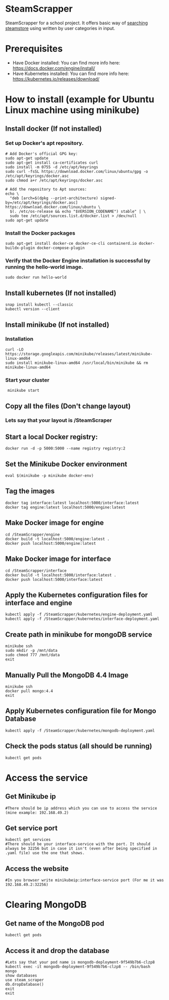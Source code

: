 # SteamScrapper
SteamScrapper for a school project. It offers basic way of <a href="https://store.steampowered.com/">searching steamstore</a> using written by user categories in input.
# Prerequisites
* Have Docker installed: You can find more info here: https://docs.docker.com/engine/install/
* Have Kubernetes installed: You can find more info here: https://kubernetes.io/releases/download/
# How to install (example for Ubuntu Linux machine using minikube)
##  Install docker (If not installed)
### Set up Docker's apt repository.
    # Add Docker's official GPG key:
    sudo apt-get update
    sudo apt-get install ca-certificates curl
    sudo install -m 0755 -d /etc/apt/keyrings
    sudo curl -fsSL https://download.docker.com/linux/ubuntu/gpg -o /etc/apt/keyrings/docker.asc
    sudo chmod a+r /etc/apt/keyrings/docker.asc
    
    # Add the repository to Apt sources:
    echo \
      "deb [arch=$(dpkg --print-architecture) signed-by=/etc/apt/keyrings/docker.asc] https://download.docker.com/linux/ubuntu \
      $(. /etc/os-release && echo "$VERSION_CODENAME") stable" | \
      sudo tee /etc/apt/sources.list.d/docker.list > /dev/null
    sudo apt-get update  
 ### Install the Docker packages
    sudo apt-get install docker-ce docker-ce-cli containerd.io docker-buildx-plugin docker-compose-plugin
 ### Verify that the Docker Engine installation is successful by running the hello-world image.
    sudo docker run hello-world
## Install kubernetes (If not installed)
    snap install kubectl --classic
    kubectl version --client
## Install minikube (If not installed)
### Installation
    curl -LO https://storage.googleapis.com/minikube/releases/latest/minikube-linux-amd64
    sudo install minikube-linux-amd64 /usr/local/bin/minikube && rm minikube-linux-amd64
### Start your cluster
     minikube start
## Copy all the files (Don't change layout)
### Lets say that your layout is /SteamScraper

## Start a local Docker registry:
    docker run -d -p 5000:5000 --name registry registry:2

## Set the Minikube Docker environment
    eval $(minikube -p minikube docker-env)
    
## Tag the images
    docker tag interface:latest localhost:5000/interface:latest
    docker tag engine:latest localhost:5000/engine:latest
    
## Make Docker image for engine
    cd /SteamScrapper/engine
    docker build -t localhost:5000/engine:latest .
    docker push localhost:5000/engine:latest

## Make Docker image for interface
    cd /SteamScrapper/interface
    docker build -t localhost:5000/interface:latest .
    docker push localhost:5000/interface:latest

## Apply the Kubernetes configuration files for interface and engine
    kubectl apply -f /SteamScrapper/kubernetes/engine-deployment.yaml
    kubectl apply -f /SteamScrapper/kubernetes/interface-deployment.yaml

##  Create path in minikube for mongoDB service
    minikube ssh
    sudo mkdir -p /mnt/data
    sudo chmod 777 /mnt/data
    exit

## Manually Pull the MongoDB 4.4 Image
    minikube ssh
    docker pull mongo:4.4
    exit
    
##  Apply Kubernetes configuration file for Mongo Database
    kubectl apply -f /SteamScrapper/kubernetes/mongodb-deployment.yaml

## Check the pods status (all should be running)
    kubectl get pods

# Access the service
## Get Minikube ip
    #There should be ip address which you can use to access the service (mine example: 192.168.49.2)
## Get service port
    kubectl get services
    #There should be your interface-service with the port. It should always be 32256 but in case it isn't (even after being specified in .yaml file) use the one that shows.
## Access the website
    #In you browser write minikubeip:interface-service port (For me it was 192.168.49.2:32256)

# Clearing MongoDB
## Get name of the MongoDB pod
    kubectl get pods
## Access it and drop the database
    #Lets say that your pod name is mongodb-deployment-9f549b7b6-clzp8
    kubectl exec -it mongodb-deployment-9f549b7b6-clzp8 -- /bin/bash
    mongo
    show databases
    use steam_scraper
    db.dropDatabase()
    exit
    exit
